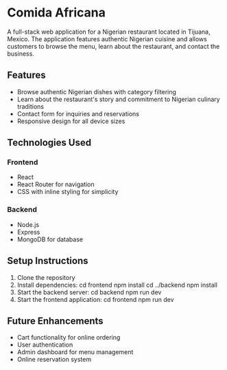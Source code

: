 # Comida Africana

A full-stack web application for a Nigerian restaurant located in Tijuana, Mexico. The application features authentic Nigerian cuisine and allows customers to browse the menu, learn about the restaurant, and contact the business.

## Features

- Browse authentic Nigerian dishes with category filtering
- Learn about the restaurant's story and commitment to Nigerian culinary traditions
- Contact form for inquiries and reservations
- Responsive design for all device sizes

## Technologies Used

### Frontend
- React
- React Router for navigation
- CSS with inline styling for simplicity

### Backend
- Node.js
- Express
- MongoDB for database

## Setup Instructions

1. Clone the repository
2. Install dependencies:
cd frontend
npm install
cd ../backend
npm install
3. Start the backend server:
cd backend
npm run dev
4. Start the frontend application:
cd frontend
npm run dev

## Future Enhancements
- Cart functionality for online ordering
- User authentication
- Admin dashboard for menu management
- Online reservation system
